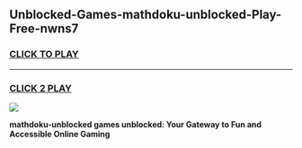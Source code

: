 
## Unblocked-Games-mathdoku-unblocked-Play-Free-nwns7
<h3>
<a href="https://premium76.site?title=mathdoku-unblocked&ref=20M">CLICK TO PLAY</a></h3>
<hr>

<h3>
<a href="https://premium76.site?title=mathdoku-unblocked&ref=20M">CLICK 2 PLAY</a>
  
</h3>

<a href="https://premium76.site?title=mathdoku-unblocked&ref=19M"><img src="https://clearcache.store/games.png"></a>


**mathdoku-unblocked games unblocked: Your Gateway to Fun and Accessible Online Gaming**
